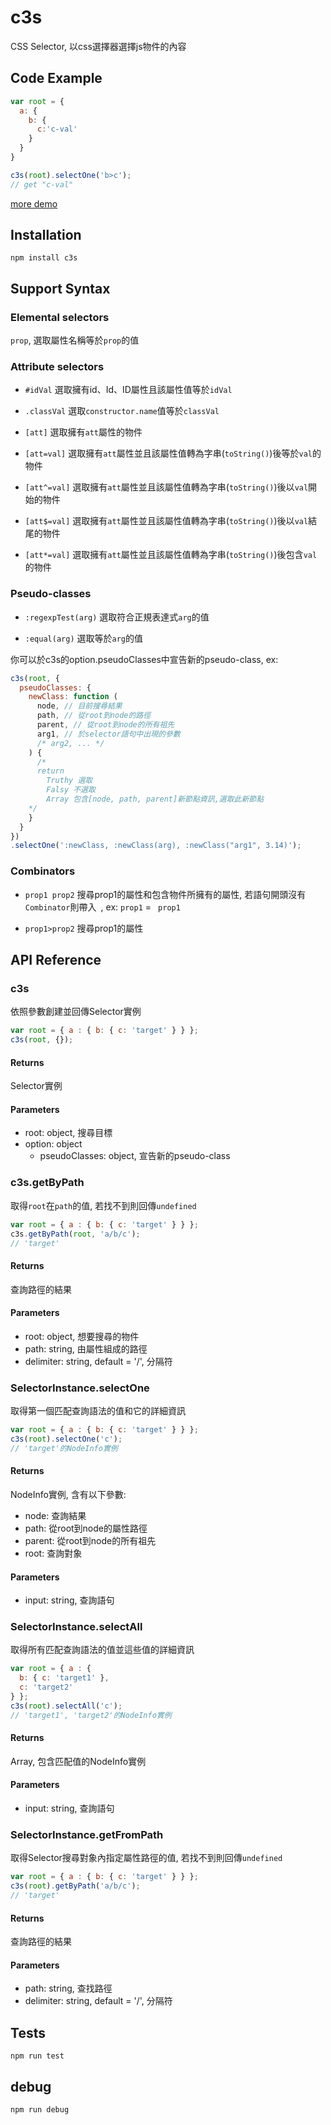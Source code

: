 # c3s

CSS Selector, 以css選擇器選擇js物件的內容

## Code Example

```javascript
var root = {
  a: {
    b: {
      c:'c-val'
    }
  }
}

c3s(root).selectOne('b>c');
// get "c-val"
```

[more demo](https://tonicdev.com/gjccing/c3s)

## Installation

`npm install c3s`

## Support Syntax
### Elemental selectors
`prop`, 選取屬性名稱等於`prop`的值

### Attribute selectors
* `#idVal` 
選取擁有id、Id、ID屬性且該屬性值等於`idVal`

* `.classVal` 
選取`constructor.name`值等於`classVal`

* `[att]` 
選取擁有`att`屬性的物件

* `[att=val]` 
選取擁有`att`屬性並且該屬性值轉為字串(`toString()`)後等於`val`的物件

* `[att^=val]` 
選取擁有`att`屬性並且該屬性值轉為字串(`toString()`)後以`val`開始的物件

* `[att$=val]` 
選取擁有`att`屬性並且該屬性值轉為字串(`toString()`)後以`val`結尾的物件

* `[att*=val]` 
選取擁有`att`屬性並且該屬性值轉為字串(`toString()`)後包含`val`的物件

### Pseudo-classes

* `:regexpTest(arg)`
選取符合正規表達式`arg`的值

* `:equal(arg)`
選取等於`arg`的值

你可以於c3s的option.pseudoClasses中宣告新的pseudo-class, ex:
```javascript
c3s(root, {
  pseudoClasses: {
    newClass: function (
      node, // 目前搜尋結果
      path, // 從root到node的路徑
      parent, // 從root到node的所有祖先
      arg1, // 於selector語句中出現的參數
      /* arg2, ... */
    ) {
      /* 
      return 
        Truthy 選取
        Falsy 不選取
        Array 包含[node, path, parent]新節點資訊,選取此新節點
    */
    }
  }
})
.selectOne(':newClass, :newClass(arg), :newClass("arg1", 3.14)');
```

### Combinators

* `prop1 prop2`
搜尋prop1的屬性和包含物件所擁有的屬性, 若語句開頭沒有`Combinator`則帶入<code>&nbsp;</code>, ex: `prop1` = <code>&nbsp;prop1</code>

* `prop1>prop2`
搜尋prop1的屬性


## API Reference

### c3s  
依照參數創建並回傳Selector實例
```javascript
var root = { a : { b: { c: 'target' } } };
c3s(root, {});
```
#### Returns
Selector實例
#### Parameters
* root: object, 搜尋目標
* option: object
  * pseudoClasses: object, 宣告新的pseudo-class

### c3s.getByPath  
取得`root`在`path`的值, 若找不到則回傳`undefined`
```javascript
var root = { a : { b: { c: 'target' } } };
c3s.getByPath(root, 'a/b/c'); 
// 'target'
```
#### Returns
查詢路徑的結果
#### Parameters
* root:  object, 想要搜尋的物件
* path: string, 由屬性組成的路徑
* delimiter: string, default = '/', 分隔符

### SelectorInstance.selectOne
取得第一個匹配查詢語法的值和它的詳細資訊
```javascript
var root = { a : { b: { c: 'target' } } };
c3s(root).selectOne('c');
// 'target'的NodeInfo實例
```
#### Returns
NodeInfo實例, 含有以下參數:

* node: 查詢結果
* path: 從root到node的屬性路徑
* parent: 從root到node的所有祖先
* root: 查詢對象

#### Parameters
* input: string, 查詢語句

### SelectorInstance.selectAll
取得所有匹配查詢語法的值並這些值的詳細資訊
```javascript
var root = { a : { 
  b: { c: 'target1' },
  c: 'target2'
} };
c3s(root).selectAll('c');
// 'target1', 'target2'的NodeInfo實例
```
#### Returns
Array, 包含匹配值的NodeInfo實例
#### Parameters
* input: string, 查詢語句

### SelectorInstance.getFromPath
取得Selector搜尋對象內指定屬性路徑的值, 若找不到則回傳`undefined`
```javascript
var root = { a : { b: { c: 'target' } } };
c3s(root).getByPath('a/b/c');
// 'target'
```
#### Returns
查詢路徑的結果
#### Parameters
* path: string, 查找路徑
* delimiter: string, default = '/', 分隔符

## Tests

`npm run test`

## debug

`npm run debug`
